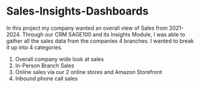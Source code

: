 # Sales-Insights-Dashboards
In this project my company wanted an overall view of Sales from 2021-2024. Through our CRM SAGE100 and its Insights Module, I was able to gather all the sales data from the companies 4 branches. I wanted to break it up into 4 categories. 

1) Overall company wide look at sales
2) In-Person Branch Sales
3) Online sales via our 2 online stores and Amazon Storefront
4) Inbound phone call sales
